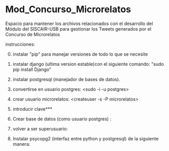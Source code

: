 # Mod_Concurso_Microrelatos
Espacio para mantener los archivos relacionados con el desarrollo del Módulo del SISCAIR-USB para gestionar los Tweets generados por el Concurso de Microrelatos

instrucciones:

0) instalar "pip" para manejar versiones de todo lo que se necesite

1) instalar django (ultima version estable)con el siguiente comando:
	"sudo pip install Django"
2) instalar postgresql (manejador de bases de datos).

3) convertirse en usuario postgres: <sudo -i -u postgres>

4) crear usuario microrelatos: <createuser -s -P microrelatos>

5) introducir clave*** <microrelatospass>

6) Crear base de datos (como usuario postgres) : <createdb microrelatosdb>

7) volver a ser superusuario: <logout>

8) Instalar psycopg2 (interfaz entre python y postgresql) de la siguiente manera: <sudo apt-get install python-psycopg2>



